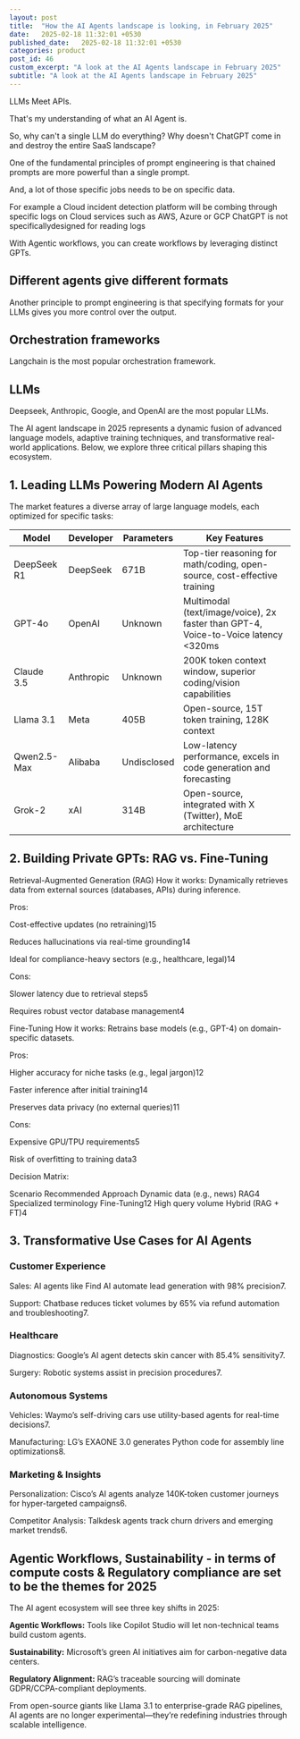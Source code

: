 ```yaml
---
layout: post
title:  "How the AI Agents landscape is looking, in February 2025"
date:   2025-02-18 11:32:01 +0530
published_date:   2025-02-18 11:32:01 +0530
categories: product
post_id: 46
custom_excerpt: "A look at the AI Agents landscape in February 2025"
subtitle: "A look at the AI Agents landscape in February 2025"
---
```


LLMs Meet APIs.

That's my understanding of what an AI Agent is.

So, why can't a single LLM do everything? Why doesn't ChatGPT come in and destroy the entire SaaS landscape?

One of the fundamental principles of prompt engineering is that chained prompts are more powerful than a single prompt. 

And, a lot of those specific jobs needs to be on specific data. 

For example a Cloud incident detection platform will be combing through specific logs on Cloud services such as AWS, Azure or GCP ChatGPT is not specificallydesigned for reading logs

With Agentic workflows, you can create workflows by leveraging distinct GPTs.

## Different agents give different formats

Another principle to prompt engineering is that specifying formats for your LLMs gives you more control over the output.

## Orchestration frameworks

Langchain is the most popular orchestration framework.

## LLMs

Deepseek, Anthropic, Google, and OpenAI are the most popular LLMs.

The AI agent landscape in 2025 represents a dynamic fusion of advanced language models, adaptive training techniques, and transformative real-world applications. Below, we explore three critical pillars shaping this ecosystem.

## 1. Leading LLMs Powering Modern AI Agents
The market features a diverse array of large language models, each optimized for specific tasks:

| Model | Developer | Parameters | Key Features |
|-------|-----------|------------|--------------|
| DeepSeek R1 | DeepSeek | 671B | Top-tier reasoning for math/coding, open-source, cost-effective training |
| GPT-4o | OpenAI | Unknown | Multimodal (text/image/voice), 2x faster than GPT-4, Voice-to-Voice latency <320ms |
| Claude 3.5 | Anthropic | Unknown | 200K token context window, superior coding/vision capabilities |
| Llama 3.1 |   Meta | 405B | Open-source, 15T token training, 128K context |
| Qwen2.5-Max | Alibaba | Undisclosed | Low-latency performance, excels in code generation and forecasting |
| Grok-2 | xAI | 314B | Open-source, integrated with X (Twitter), MoE architecture |


## 2. Building Private GPTs: RAG vs. Fine-Tuning
Retrieval-Augmented Generation (RAG)
How it works: Dynamically retrieves data from external sources (databases, APIs) during inference.

Pros:

Cost-effective updates (no retraining)15

Reduces hallucinations via real-time grounding14

Ideal for compliance-heavy sectors (e.g., healthcare, legal)14

Cons:

Slower latency due to retrieval steps5

Requires robust vector database management4

Fine-Tuning
How it works: Retrains base models (e.g., GPT-4) on domain-specific datasets.

Pros:

Higher accuracy for niche tasks (e.g., legal jargon)12

Faster inference after initial training14

Preserves data privacy (no external queries)11

Cons:

Expensive GPU/TPU requirements5

Risk of overfitting to training data3

Decision Matrix:

Scenario	Recommended Approach
Dynamic data (e.g., news)	RAG4
Specialized terminology	Fine-Tuning12
High query volume	Hybrid (RAG + FT)4

## 3. Transformative Use Cases for AI Agents

### Customer Experience

Sales: AI agents like Find AI automate lead generation with 98% precision7.

Support: Chatbase reduces ticket volumes by 65% via refund automation and troubleshooting7.

### Healthcare

Diagnostics: Google’s AI agent detects skin cancer with 85.4% sensitivity7.

Surgery: Robotic systems assist in precision procedures7.

### Autonomous Systems
Vehicles: Waymo’s self-driving cars use utility-based agents for real-time decisions7.

Manufacturing: LG’s EXAONE 3.0 generates Python code for assembly line optimizations8.

### Marketing & Insights
Personalization: Cisco’s AI agents analyze 140K-token customer journeys for hyper-targeted campaigns6.

Competitor Analysis: Talkdesk agents track churn drivers and emerging market trends6.

## Agentic Workflows, Sustainability - in terms of compute costs & Regulatory compliance are set to be the themes for 2025
The AI agent ecosystem will see three key shifts in 2025:

**Agentic Workflows:** Tools like Copilot Studio will let non-technical teams build custom agents.

**Sustainability:** Microsoft’s green AI initiatives aim for carbon-negative data centers.

**Regulatory Alignment:** RAG’s traceable sourcing will dominate GDPR/CCPA-compliant deployments.

From open-source giants like Llama 3.1 to enterprise-grade RAG pipelines, AI agents are no longer experimental—they’re redefining industries through scalable intelligence.